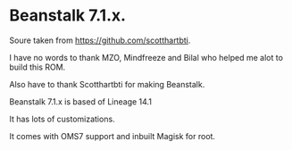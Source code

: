 # Beanstalk 7.1.x.

Soure taken from https://github.com/scotthartbti.

I have no words to thank MZO, Mindfreeze and Bilal who helped me alot to build this ROM.

Also have to thank Scotthartbti for making Beanstalk.

Beanstalk 7.1.x is based of Lineage 14.1

It has lots of customizations.

It comes with OMS7 support and inbuilt Magisk for root.
